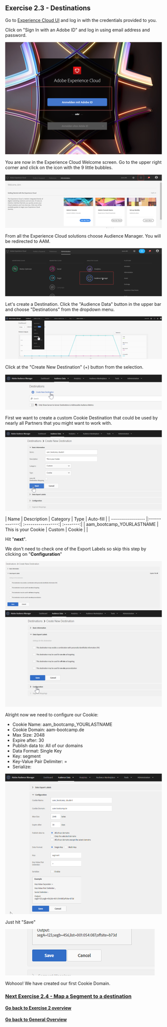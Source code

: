 ## Exercise 2.3 - Destinations

Go to [Experience Cloud UI](https://experiencecloud.adobe.com) and log in with the credentials provided to you. 

Click on "Sign In with an Adobe ID" and log in using email address and password.

![Destionations](./images/login.png)

You are now in the Experience Cloud Welcome screen. Go to the upper right corner and click on the icon with the 9 little bubbles.

![Destionations](./images/welcome.png)

From all the Experience Cloud solutions choose Audience Manager. You will be redirected to AAM.

![Destionations](./images/aam-icon.png)

Let's create a Destination. Click the "Audience Data" button in the upper bar and choose "Destinations" from the dropdown menu.

![Destionations](./images/destination_auswahl.png)

Click at the "Create New Destination" (+) button from the selection. 

![Destionations](./images/new_destination.png)

First we want to create a custom Cookie Destination that could be used by nearly all Partners that you might want to work with. 

![Destionations](./images/basic_information.png)

| Name              | Description     | Category  | Type |	Auto-fill	|
| ----------------- |:-------------:| :-----------------:| :--------:|
| aam_bootcamp_YOURLASTNAME         | This is your Cookie          | Custom         | Cookie     |	|

Hit "**next**".

We don't need to check one of the Export Labels so skip this step by clicking on "**Configuration**"

![Destionations](./images/export_labels.png)
![Destionations](./images/configuration.png)

Alright now we need to configure our Cookie:

* Cookie Name: aam_bootcamp_YOURLASTNAME 
* Cookie Domain: aam-bootcamp.de
* Max Size: 2048
* Expire after: 30
* Publish data to: All of our domains
* Data Format: Single Key
* Key: segment
* Key-Value Pair Delimiter: =
* Serialize: 

![Destionations](./images/configuration2.png)

Just hit "Save"

![Destionations](./images/save.png)

Wohooo! We have created our first Cookie Domain. 

### [Next Exercise 2.4 - Map a Segment to a destination](./ex2.md)
#### [Go back to Exercise 2 overview](./README.md)
#### [Go back to General Overview](../README.md)


